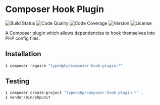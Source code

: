 # Composer Hook Plugin

![Build Status](http://img.shields.io/travis/typedphp/composer-hook-plugin.svg?style=flat-square)
![Code Quality](http://img.shields.io/scrutinizer/g/typedphp/composer-hook-plugin.svg?style=flat-square)
![Code Coverage](http://img.shields.io/scrutinizer/coverage/g/typedphp/composer-hook-plugin.svg?style=flat-square)
![Version](http://img.shields.io/packagist/v/typedphp/composer-hook-plugin.svg?style=flat-square)
![License](http://img.shields.io/packagist/l/typedphp/composer-hook-plugin.svg?style=flat-square)

A Composer plugin which allows dependencies to hook themselves into PHP config files.

## Installation

```sh
❯ composer require "typedphp/composer-hook-plugin:*"
```

## Testing

```sh
❯ composer create-project "typedphp/composer-hook-plugin:*" .
❯ vendor/bin/phpunit
```

